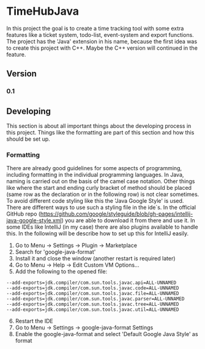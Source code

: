 # TimeHubJava

In this project the goal is to create a time tracking tool with some extra features like a ticket system, todo-list, 
event-system and export functions. The project has the 'Java' extension in his name, because the first idea was to 
create this project with C++. Maybe the C++ version will continued in the feature.

## Version

### 0.1

## Developing

This section is about all important things about the developing process in this project. Things like the formatting are 
part of this section and how this should be set up.

### Formatting

There are already good guidelines for some aspects of programming, including formatting in the individual programming 
languages. In Java, naming is carried out on the basis of the camel case notation. Other things like where the start and
ending curly bracket of method should be placed (same row as the declaration or in the following row) is not clear 
sometimes. To avoid different code styling like this the 'Java Google Style' is used. There are different ways to use 
such a styling file in the ide`s. In the official GitHub repo 
(https://github.com/google/styleguide/blob/gh-pages/intellij-java-google-style.xml) you are able to download it from 
there and use it. In some IDEs like IntelliJ (in my case) there are also plugins available to handle this. In the 
following will be describe how to set up this for IntelliJ easily. <br>

1. Go to Menu -> Settings -> Plugin -> Marketplace
2. Search for 'google-java-format'
3. Install it and close the window (another restart is required later)
4. Go to Menu -> Help -> Edit Custom VM Options...
5. Add the following to the opened file:
```text
--add-exports=jdk.compiler/com.sun.tools.javac.api=ALL-UNNAMED
--add-exports=jdk.compiler/com.sun.tools.javac.code=ALL-UNNAMED
--add-exports=jdk.compiler/com.sun.tools.javac.file=ALL-UNNAMED
--add-exports=jdk.compiler/com.sun.tools.javac.parser=ALL-UNNAMED
--add-exports=jdk.compiler/com.sun.tools.javac.tree=ALL-UNNAMED
--add-exports=jdk.compiler/com.sun.tools.javac.util=ALL-UNNAMED
```
6. Restart the IDE
7. Go to Menu -> Settings -> google-java-format Settings
8. Enable the google-java-format and select 'Default Google Java Style' as format